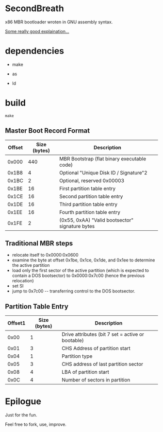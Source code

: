 # SecondBreath

x86 MBR bootloader wroten in GNU assembly syntax.

[Some really good explaination...](https://wiki.osdev.org/MBR_(x86))

# dependencies

* make

* as

* ld

# build

`make`

## Master Boot Record Format

Offset| Size (bytes) | Description
------|--------------|-------------------
0x000 |  440         |  MBR Bootstrap (flat binary executable code)
0x1B8 |  4           |  Optional "Unique Disk ID / Signature"2
0x1BC |  2           |  Optional, reserved 0x00003
0x1BE |  16          |  First partition table entry
0x1CE |  16          |  Second partition table entry
0x1DE |  16          |  Third partition table entry
0x1EE |  16          |  Fourth partition table entry
0x1FE |  2           |  (0x55, 0xAA) "Valid bootsector" signature bytes


## Traditional MBR steps

* relocate itself to 0x0000:0x0600
* examine the byte at offset 0x1be, 0x1ce, 0x1de, and 0x1ee to determine the active partition
* load only the first sector of the active partition (which is expected to contain a DOS bootsector) to 0x0000:0x7c00 (hence the previous relocation)
* set SI
* jump to 0x7c00 -- transferring control to the DOS bootsector.


## Partition Table Entry

Offset1| Size (bytes) | Description
-------|--------------|--------------------------------------
0x00   |1             | Drive attributes (bit 7 set = active or bootable)
0x01   |3             | CHS Address of partition start
0x04   |1             | Partition type
0x05   |3             | CHS address of last partition sector
0x08   |4             | LBA of partition start
0x0C   |4             | Number of sectors in partition

# Epilogue

Just for the fun.

Feel free to fork, use, improve.